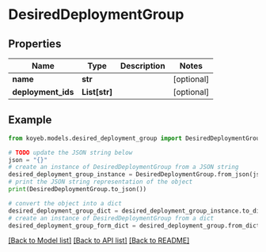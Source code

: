 # DesiredDeploymentGroup


## Properties

Name | Type | Description | Notes
------------ | ------------- | ------------- | -------------
**name** | **str** |  | [optional] 
**deployment_ids** | **List[str]** |  | [optional] 

## Example

```python
from koyeb.models.desired_deployment_group import DesiredDeploymentGroup

# TODO update the JSON string below
json = "{}"
# create an instance of DesiredDeploymentGroup from a JSON string
desired_deployment_group_instance = DesiredDeploymentGroup.from_json(json)
# print the JSON string representation of the object
print(DesiredDeploymentGroup.to_json())

# convert the object into a dict
desired_deployment_group_dict = desired_deployment_group_instance.to_dict()
# create an instance of DesiredDeploymentGroup from a dict
desired_deployment_group_form_dict = desired_deployment_group.from_dict(desired_deployment_group_dict)
```
[[Back to Model list]](../README.md#documentation-for-models) [[Back to API list]](../README.md#documentation-for-api-endpoints) [[Back to README]](../README.md)


